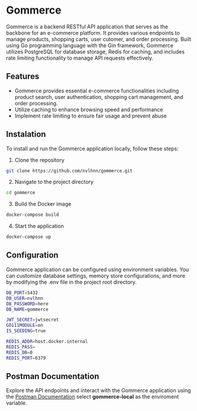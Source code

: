 # Gommerce

Gommerce is a backend RESTful API application that serves as the backbone for an e-commerce platform. It provides various endpoints to manage products, shopping carts, user cutomer, and order processing. Built using Go programming language with the Gin framework, Gommerce utilizes PostgreSQL for database storage, Redis for caching, and includes rate limiting functionality to manage API requests effectively.

## Features
- Gommerce provides essential e-commerce functionalities including product search, user authentication, shopping cart management, and order processing.
- Utilize caching to enhance browsing speed and performance
- Implement rate limiting to ensure fair usage and prevent abuse 

## Instalation

To install and run the Gommerce application locally, follow these steps:

1.  Clone the repository
 ```bash
git clone https://github.com/nvlhnn/gommerce.git
```

2. Navigate to the project directory
 ```bash
cd gommerce
```

3. Build the Docker image
 ```bash
docker-compose build
```

4. Start the application
 ```bash
docker-compose up
```

## Configuration
Gommerce application can be configured using environment variables. You can customize database settings, memory store configurations, and more by modifying the .env file in the project root directory.

```bash
DB_PORT=5432
DB_USER=nvlhnn
DB_PASSWORD=here
DB_NAME=gommerce

JWT_SECRET=jwtsecret
GO111MODULE=on
IS_SEEDING=true

REDIS_ADDR=host.docker.internal
REDIS_PASS=
REDIS_DB=0
REDIS_PORT=6379
```

## Postman Documentation
Explore the API endpoints and interact with the Gommerce application using the [Postman Documentation](https://elements.getpostman.com/redirect?entityId=30413366-2613f7c1-bec3-4623-b685-be4d29fd2995&entityType=collection) select **gommerce-local** as the enviroment variable.


